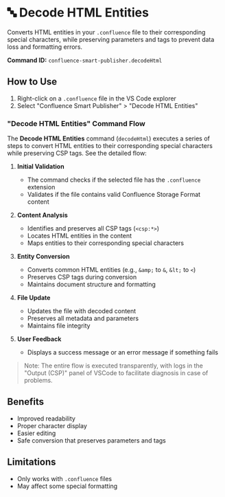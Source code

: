 # 🔤 Decode HTML Entities
Converts HTML entities in your `.confluence` file to their corresponding special characters, while preserving parameters and tags to prevent data loss and formatting errors.

**Command ID:** `confluence-smart-publisher.decodeHtml`

## How to Use
1. Right-click on a `.confluence` file in the VS Code explorer
2. Select "Confluence Smart Publisher" > "Decode HTML Entities"

### "Decode HTML Entities" Command Flow

The **Decode HTML Entities** command (`decodeHtml`) executes a series of steps to convert HTML entities to their corresponding special characters while preserving CSP tags. See the detailed flow:

1. **Initial Validation**
   - The command checks if the selected file has the `.confluence` extension
   - Validates if the file contains valid Confluence Storage Format content

2. **Content Analysis**
   - Identifies and preserves all CSP tags (`<csp:*>`)
   - Locates HTML entities in the content
   - Maps entities to their corresponding special characters

3. **Entity Conversion**
   - Converts common HTML entities (e.g., `&amp;` to `&`, `&lt;` to `<`)
   - Preserves CSP tags during conversion
   - Maintains document structure and formatting

4. **File Update**
   - Updates the file with decoded content
   - Preserves all metadata and parameters
   - Maintains file integrity

5. **User Feedback**
   - Displays a success message or an error message if something fails

>Note: The entire flow is executed transparently, with logs in the "Output (CSP)" panel of VSCode to facilitate diagnosis in case of problems.

## Benefits
- Improved readability
- Proper character display
- Easier editing
- Safe conversion that preserves parameters and tags

## Limitations
- Only works with `.confluence` files
- May affect some special formatting 